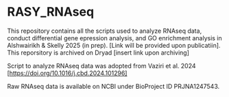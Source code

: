 # RASY_RNAseq

This repository contains all the scripts used to analyze RNAseq data, conduct differential gene epression analysis, and GO enrichment analysis in Alshwairikh & Skelly 2025 (in prep). [Link will be provided upon publicatiin]. This reporsitory is archived on Dryad [insert link upon archiving]

Script to analyze RNAseq data was adopted from Vaziri et al. 2024 [https://doi.org/10.1016/j.cbd.2024.101296] 

Raw RNAseq data is available on NCBI under BioProject ID PRJNA1247543. 
